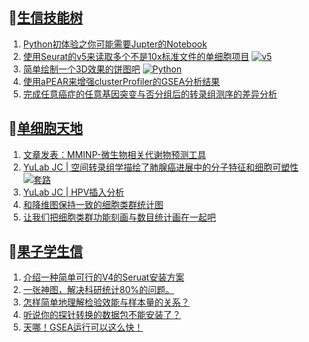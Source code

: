 ## 📝[生信技能树](https://github.com/ixxmu/mp_duty/issues?q=label%3A%E7%94%9F%E4%BF%A1%E6%8A%80%E8%83%BD%E6%A0%91+is%3Aclosed)
<!-- 1issueTable -->

1. [Python初体验之你可能需要Jupter的Notebook](https://github.com/ixxmu/mp_duty/issues/4310) 
2. [使用Seurat的v5来读取多个不是10x标准文件的单细胞项目](https://github.com/ixxmu/mp_duty/issues/4298) [![v5](https://img.shields.io/github/labels/ixxmu/mp_duty/v5)](https://github.com/ixxmu/mp_duty/labels/v5)
3. [简单绘制一个3D效果的饼图吧](https://github.com/ixxmu/mp_duty/issues/4297) [![Python](https://img.shields.io/github/labels/ixxmu/mp_duty/Python)](https://github.com/ixxmu/mp_duty/labels/Python)
4. [使用aPEAR来增强clusterProfiler的GSEA分析结果](https://github.com/ixxmu/mp_duty/issues/4296) 
5. [完成任意癌症的任意基因突变与否分组后的转录组测序的差异分析](https://github.com/ixxmu/mp_duty/issues/4290) 
<!-- 1issueTable -->
## 📝[单细胞天地](https://github.com/ixxmu/mp_duty/issues?q=label%3A%E5%8D%95%E7%BB%86%E8%83%9E%E5%A4%A9%E5%9C%B0+is%3Aclosed)
<!-- 2issueTable -->

1. [文章发表：MMINP-微生物相关代谢物预测工具](https://github.com/ixxmu/mp_duty/issues/4279) 
2. [YuLab JC | 空间转录组学描绘了肺腺癌进展中的分子特征和细胞可塑性](https://github.com/ixxmu/mp_duty/issues/4234) [![套路](https://img.shields.io/github/labels/ixxmu/mp_duty/套路)](https://github.com/ixxmu/mp_duty/labels/套路)
3. [YuLab JC | HPV插入分析](https://github.com/ixxmu/mp_duty/issues/4205) 
4. [和降维图保持一致的细胞类群统计图](https://github.com/ixxmu/mp_duty/issues/4173) 
5. [让我们把细胞类群功能刻画与数目统计画在一起吧](https://github.com/ixxmu/mp_duty/issues/4172) 
<!-- 2issueTable -->

## 📝[果子学生信](https://github.com/ixxmu/mp_duty/issues?q=label%3A%E6%9E%9C%E5%AD%90%E5%AD%A6%E7%94%9F%E4%BF%A1+is%3Aclosed)
<!-- 3issueTable -->

1. [介绍一种简单可行的V4的Seruat安装方案](https://github.com/ixxmu/mp_duty/issues/4134) 
2. [一张神图，解决科研统计80%的问题。](https://github.com/ixxmu/mp_duty/issues/4125) 
3. [怎样简单地理解检验效能与样本量的关系？](https://github.com/ixxmu/mp_duty/issues/4124) 
4. [听说你的探针转换的数据包不能安装了？](https://github.com/ixxmu/mp_duty/issues/4122) 
5. [天哪！GSEA运行可以这么快！](https://github.com/ixxmu/mp_duty/issues/3953) 
<!-- 3issueTable -->
